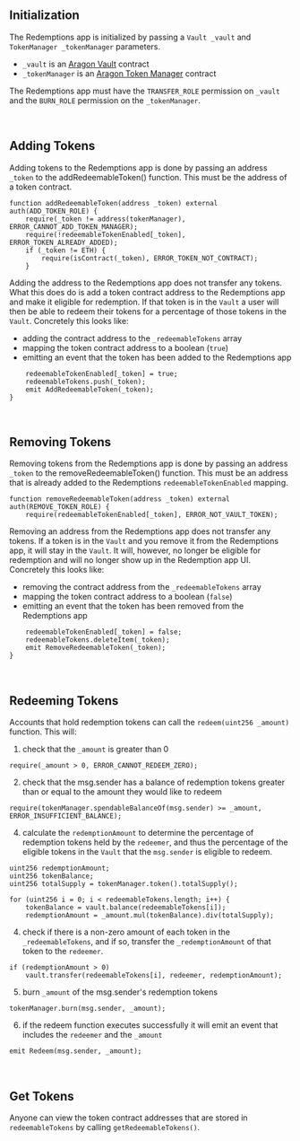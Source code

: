 <br />

## Initialization

The Redemptions app is initialized by passing a `Vault _vault` and `TokenManager _tokenManager` parameters.
- `_vault` is an [Aragon Vault](https://wiki.aragon.org/dev/apps/vault/) contract
- `_tokenManager` is an [Aragon Token Manager](https://wiki.aragon.org/dev/apps/token-manager/) contract

The Redemptions app must have the `TRANSFER_ROLE` permission on `_vault` and the `BURN_ROLE` permission on the `_tokenManager`.

<br />

## Adding Tokens

Adding tokens to the Redemptions app is done by passing an address `_token` to the addRedeemableToken() function. This must be the address of a token contract.
```
function addRedeemableToken(address _token) external auth(ADD_TOKEN_ROLE) {
	require(_token != address(tokenManager), ERROR_CANNOT_ADD_TOKEN_MANAGER);
	require(!redeemableTokenEnabled[_token], ERROR_TOKEN_ALREADY_ADDED);
	if (_token != ETH) {
		require(isContract(_token), ERROR_TOKEN_NOT_CONTRACT);
	}
```

Adding the address to the Redemptions app does not transfer any tokens. What this does do is add a token contract address to the Redemptions app and make it eligible for redemption. If that token is in the `Vault` a user will then be able to redeem their tokens for a percentage of those tokens in the `Vault`. Concretely this looks like:
- adding the contract address to the `_redeemableTokens` array
- mapping the token contract address to a boolean (`true`)
- emitting an event that the token has been added to the Redemptions app
```
	redeemableTokenEnabled[_token] = true;
	redeemableTokens.push(_token);
	emit AddRedeemableToken(_token);
}
```

<br />

## Removing Tokens

Removing tokens from the Redemptions app is done by passing an address `_token` to the removeRedeemableToken() function. This must be an address that is already added to the Redemptions `redeemableTokenEnabled` mapping.
```
function removeRedeemableToken(address _token) external auth(REMOVE_TOKEN_ROLE) {
	require(redeemableTokenEnabled[_token], ERROR_NOT_VAULT_TOKEN);
```

Removing an address from the Redemptions app does not transfer any tokens. If a token is in the `Vault` and you remove it from the Redemptions app, it will stay in the `Vault`. It will, however, no longer be eligible for redemption and will no longer show up in the Redemption app UI. Concretely this looks like:
- removing the contract address from the `_redeemableTokens` array
- mapping the token contract address to a boolean (`false`)
- emitting an event that the token has been removed from the Redemptions app
```
	redeemableTokenEnabled[_token] = false;
	redeemableTokens.deleteItem(_token);
	emit RemoveRedeemableToken(_token);
}
```

<br />

## Redeeming Tokens

Accounts that hold redemption tokens can call the `redeem(uint256 _amount)` function. This will:

1. check that the `_amount` is greater than 0
```
require(_amount > 0, ERROR_CANNOT_REDEEM_ZERO);
```

2. check that the msg.sender has a balance of redemption tokens greater than or equal to the amount they would like to redeem
```
require(tokenManager.spendableBalanceOf(msg.sender) >= _amount, ERROR_INSUFFICIENT_BALANCE);
```

4. calculate the `redemptionAmount` to determine the percentage of redemption tokens held by the `redeemer`, and thus the percentage of the eligible tokens in the `Vault` that the `msg.sender` is eligible to redeem.
```
uint256 redemptionAmount;
uint256 tokenBalance;
uint256 totalSupply = tokenManager.token().totalSupply();

for (uint256 i = 0; i < redeemableTokens.length; i++) {
	tokenBalance = vault.balance(redeemableTokens[i]);
	redemptionAmount = _amount.mul(tokenBalance).div(totalSupply);
```

4. check if there is a non-zero amount of each token in the `_redeemableTokens`, and if so, transfer the `_redemptionAmount` of that token to the `redeemer`.
```
if (redemptionAmount > 0)
	vault.transfer(redeemableTokens[i], redeemer, redemptionAmount);
```

5. burn `_amount` of the msg.sender's redemption tokens
```
tokenManager.burn(msg.sender, _amount);
```

6. if the redeem function executes successfully it will emit an event that includes the `redeemer` and the `_amount`
```
emit Redeem(msg.sender, _amount);
```

<br />

## Get Tokens

Anyone can view the token contract addresses that are stored in `redeemableTokens` by calling `getRedeemableTokens()`.

<br />
